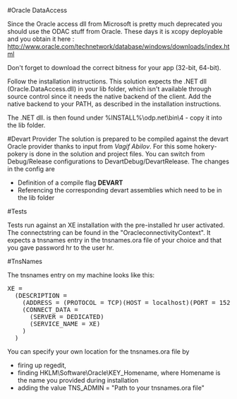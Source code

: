 ﻿
#Oracle DataAccess

Since the Oracle access dll from Microsoft is pretty much deprecated you should use the ODAC stuff from Oracle. 
These days it is xcopy deployable and you obtain it here : http://www.oracle.com/technetwork/database/windows/downloads/index.html

Don't forget to download the correct bitness for your app (32-bit, 64-bit).

Follow the installation instructions. This solution expects the .NET dll (Oracle.DataAccess.dll) in your lib folder, which isn't available through source control
since it needs the native backend of the client. Add the native backend to your PATH, as described in the installation instructions. 

The .NET dll. is then found under %INSTALL%\odp.net\bin\4 - copy it into the lib folder.

#Devart Provider
The solution is prepared to be compiled against the devart Oracle provider thanks to input from *Vagif Abilov*. For this some hokery-pokery is done 
in the solution and project files. You can switch from Debug/Release configurations to DevartDebug/DevartRelease. The changes in the config are

- Definition of a compile flag **DEVART**
- Referencing the corresponding devart assemblies which need to be in the lib folder

#Tests

Tests run against an XE installation with the pre-installed hr user activated. The connectstring can be found in the 
"OracleconnectivityContext". It expects a tnsnames entry in the tnsnames.ora file of your choice and that you gave password hr to the user hr.

#TnsNames

The tnsnames entry on my machine looks like this:

<pre>
XE =
  (DESCRIPTION =
    (ADDRESS = (PROTOCOL = TCP)(HOST = localhost)(PORT = 1521))
    (CONNECT_DATA =
      (SERVER = DEDICATED)
      (SERVICE_NAME = XE)
    )
  )
</pre>

You can specify your own location for the tnsnames.ora file by 

- firing up regedit, 
- finding HKLM\Software\Oracle\KEY_Homename, where Homename is the name you provided during installation
- adding the value TNS_ADMIN = "Path to your tnsnames.ora file"